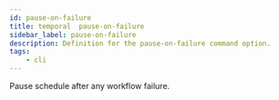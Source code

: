 ```yaml
---
id: pause-on-failure
title: temporal  pause-on-failure
sidebar_label: pause-on-failure
description: Definition for the pause-on-failure command option.
tags:
	- cli
---
```

Pause schedule after any workflow failure.
